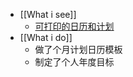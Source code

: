- [[What i see]]
	- [可打印的日历和计划](https://7calendar.com/cn/)
- [[What i do]]
	- 做了个月计划日历模板
	- 制定了个人年度目标